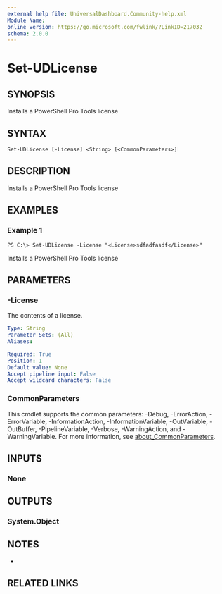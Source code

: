 ```yaml
---
external help file: UniversalDashboard.Community-help.xml
Module Name:
online version: https://go.microsoft.com/fwlink/?LinkID=217032
schema: 2.0.0
---
```


# Set-UDLicense

## SYNOPSIS
Installs a PowerShell Pro Tools license

## SYNTAX

```
Set-UDLicense [-License] <String> [<CommonParameters>]
```

## DESCRIPTION
Installs a PowerShell Pro Tools license

## EXAMPLES

### Example 1
```
PS C:\> Set-UDLicense -License "<License>sdfadfasdf</License>"
```

Installs a PowerShell Pro Tools license

## PARAMETERS

### -License
The contents of a license.

```yaml
Type: String
Parameter Sets: (All)
Aliases:

Required: True
Position: 1
Default value: None
Accept pipeline input: False
Accept wildcard characters: False
```

### CommonParameters
This cmdlet supports the common parameters: -Debug, -ErrorAction, -ErrorVariable, -InformationAction, -InformationVariable, -OutVariable, -OutBuffer, -PipelineVariable, -Verbose, -WarningAction, and -WarningVariable. For more information, see [about_CommonParameters](http://go.microsoft.com/fwlink/?LinkID=113216).

## INPUTS

### None
## OUTPUTS

### System.Object
## NOTES
*

## RELATED LINKS
